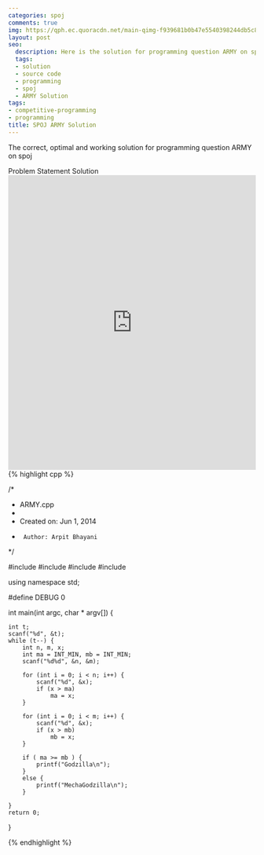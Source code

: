 ```yaml
---
categories: spoj
comments: true
img: https://qph.ec.quoracdn.net/main-qimg-f939681b0b47e5540398244db5c8966f?convert_to_webp=true
layout: post
seo:
  description: Here is the solution for programming question ARMY on spoj
  tags:
  - solution
  - source code
  - programming
  - spoj
  - ARMY Solution
tags:
- competitive-programming
- programming
title: SPOJ ARMY Solution
---
```

The correct, optimal and working solution for programming question ARMY on spoj

<div class="ui secondary pointing large menu">
  <a class="grey item" data-tab="problem-statement">
    Problem Statement
  </a>
  <a class="active item grey" data-tab="solution">
    Solution
  </a>
</div>
<div class="ui bottom attached tab" data-tab="problem-statement">
    <iframe src="http://www.spoj.com/problems/ARMY/" width="100%" height="600px" style="overflow: scroll; border: none;"></iframe>
</div>
<div class="ui bottom attached active tab" data-tab="solution">
{% highlight cpp %}

/*
 * ARMY.cpp
 *
 *  Created on: Jun 1, 2014
 *      Author: Arpit Bhayani
 */

#include <cstdio>
#include <cstdlib>
#include <iostream>
#include <climits>

using namespace std;

#define DEBUG 0

int main(int argc, char * argv[]) {

	int t;
	scanf("%d", &t);
	while (t--) {
		int n, m, x;
		int ma = INT_MIN, mb = INT_MIN;
		scanf("%d%d", &n, &m);

		for (int i = 0; i < n; i++) {
			scanf("%d", &x);
			if (x > ma)
				ma = x;
		}

		for (int i = 0; i < m; i++) {
			scanf("%d", &x);
			if (x > mb)
				mb = x;
		}

		if ( ma >= mb ) {
			printf("Godzilla\n");
		}
		else {
			printf("MechaGodzilla\n");
		}

	}
	return 0;
}


{% endhighlight %}
</div>
